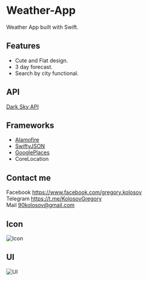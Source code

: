 # Weather-App
Weather App built with Swift.
## Features
* Cute and Flat design.
* 3 day forecast.
* Search by city functional.
## API
[Dark Sky API](https://darksky.net/)
## Frameworks
* [Alamofire](https://cocoapods.org/pods/Alamofire)
* [SwiftyJSON](https://cocoapods.org/pods/SwiftyJSON)
* [GooglePlaces](https://developers.google.com/places/ios-sdk/autocomplete)
* CoreLocation
## Contact me 
Facebook https://www.facebook.com/gregory.kolosov
<br>
Telegram https://t.me/KolosovGregory
<br>
Mail <90kolosov@gmail.com>
## Icon
![Icon](https://github.com/GregoryKolosov/Weather-App/blob/master/Design/Icon.png)
## UI
![UI](https://github.com/GregoryKolosov/Weather-App/blob/master/Design/Weather%20Design.png)

